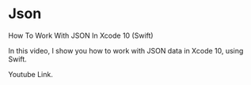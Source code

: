 # Json
How To Work With JSON In Xcode 10 (Swift)

In this video, I show you how to work with JSON data in Xcode 10, using Swift.

Youtube Link.
